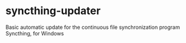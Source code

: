# syncthing-updater
Basic automatic update for the continuous file synchronization program Syncthing, for Windows
